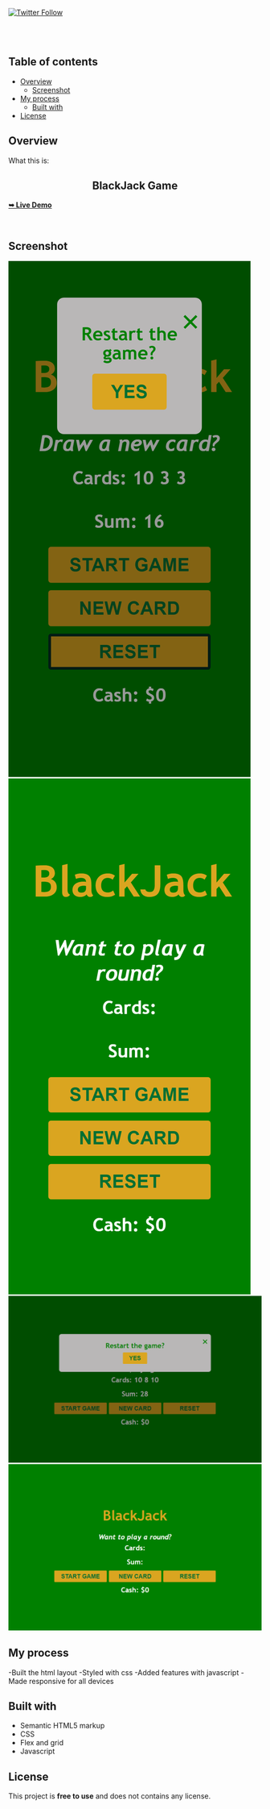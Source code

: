 <div>
  
  [![Twitter Follow](https://img.shields.io/twitter/follow/merlinhive?style=social)](https://twitter.com/intent/follow?screen_name=merlinhive)

</div>

  <br />
  <br />

## Table of contents

- [Overview](#overview)
  - [Screenshot](#screenshot)
- [My process](#my-process)
  - [Built with](#built-with)
- [License](#License)

## Overview

What this is:

  <h2 align="center">BlackJack Game</h2>

<a href="https://blackjack.netlify.app"><strong>➥ Live Demo</strong></a>

<br />

## Screenshot

![](./Screenshot/bj-active.png)
![](./Screenshot/bj-mobile.png)
![](./Screenshot/bj-desktop-active.png)
![](./Screenshot/bj-desktop.png)

## My process

-Built the html layout
-Styled with css
-Added features with javascript
-Made responsive for all devices

## Built with

- Semantic HTML5 markup
- CSS
- Flex and grid
- Javascript

## License

This project is **free to use** and does not contains any license.
